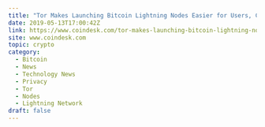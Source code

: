 ```yaml
---
title: "Tor Makes Launching Bitcoin Lightning Nodes Easier for Users, Casa Finds"
date: 2019-05-13T17:00:42Z
link: https://www.coindesk.com/tor-makes-launching-bitcoin-lightning-nodes-easier-for-users-casa-finds?utm_medium=RSS&utm_source=hune
site: www.coindesk.com
topic: crypto
category:
  - Bitcoin
  - News
  - Technology News
  - Privacy
  - Tor
  - Nodes
  - Lightning Network
draft: false
---
```

